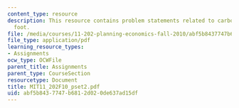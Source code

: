 ```yaml
---
content_type: resource
description: This resource contains problem statements related to carbon per cubic
  foot.
file: /media/courses/11-202-planning-economics-fall-2010/abf5b8437747b6812d020de637ad15df_MIT11_202F10_pset2.pdf
file_type: application/pdf
learning_resource_types:
- Assignments
ocw_type: OCWFile
parent_title: Assignments
parent_type: CourseSection
resourcetype: Document
title: MIT11_202F10_pset2.pdf
uid: abf5b843-7747-b681-2d02-0de637ad15df
---
```

